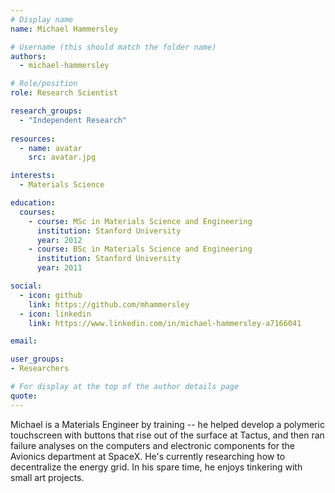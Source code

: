 ```yaml
---
# Display name
name: Michael Hammersley

# Username (this should match the folder name)
authors:
  - michael-hammersley

# Role/position
role: Research Scientist

research_groups:
  - "Independent Research"
  
resources:
  - name: avatar
    src: avatar.jpg

interests:
  - Materials Science

education:
  courses:
    - course: MSc in Materials Science and Engineering
      institution: Stanford University
      year: 2012
    - course: BSc in Materials Science and Engineering
      institution: Stanford University
      year: 2011

social:
  - icon: github
    link: https://github.com/mhammersley
  - icon: linkedin
    link: https://www.linkedin.com/in/michael-hammersley-a7166041

email:

user_groups:
- Researchers

# For display at the top of the author details page
quote:
---
```


Michael is a Materials Engineer by training -- he helped develop a polymeric touchscreen with buttons that rise out of the surface at Tactus, and then ran failure analyses on the computers and electronic components for the Avionics department at SpaceX. He's currently researching how to decentralize the energy grid. In his spare time, he enjoys tinkering with small art  projects.
